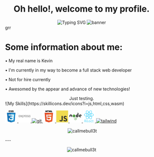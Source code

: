 <h1 align="center">Oh hello!, welcome to my profile.</h1>

<div align="center">
  <img src="https://readme-typing-svg.herokuapp.com?font=Montserrat&pause=1000&color=72a0c1&center=true&width=435&lines=I+am+bull3t%2C+a+pleasure.;17+years+old+dominican!;Web+developer+%F0%9F%A7%91%E2%80%8D%F0%9F%92%BB" alt="Typing SVG" />
  <img src="https://i.imgur.com/VkHZ9Wj.jpeg" alt="banner">
</div>

<div align="left">
grr

# Some information about me:
• My real name is Kevin

• I'm currently in my way to become a full stack web developer

• Not for hire currently

• Awesomed by the appear and advance of new technologies!
</div>

<div align="center">
Just testing.
</div>
![My Skills](https://skillicons.dev/icons?i=js,html,css,wasm)
<p align="left"> <a href="https://www.w3schools.com/css/" target="_blank" rel="noreferrer"> <img src="https://raw.githubusercontent.com/devicons/devicon/master/icons/css3/css3-original-wordmark.svg" alt="css3" width="40" height="40"/> </a> <a href="https://expressjs.com" target="_blank" rel="noreferrer"> <img src="https://raw.githubusercontent.com/devicons/devicon/master/icons/express/express-original-wordmark.svg" alt="express" width="40" height="40"/> </a> <a href="https://git-scm.com/" target="_blank" rel="noreferrer"> <img src="https://www.vectorlogo.zone/logos/git-scm/git-scm-icon.svg" alt="git" width="40" height="40"/> </a> <a href="https://www.w3.org/html/" target="_blank" rel="noreferrer"> <img src="https://raw.githubusercontent.com/devicons/devicon/master/icons/html5/html5-original-wordmark.svg" alt="html5" width="40" height="40"/> </a> <a href="https://developer.mozilla.org/en-US/docs/Web/JavaScript" target="_blank" rel="noreferrer"> <img src="https://raw.githubusercontent.com/devicons/devicon/master/icons/javascript/javascript-original.svg" alt="javascript" width="40" height="40"/> </a> <a href="https://nodejs.org" target="_blank" rel="noreferrer"> <img src="https://raw.githubusercontent.com/devicons/devicon/master/icons/nodejs/nodejs-original-wordmark.svg" alt="nodejs" width="40" height="40"/> </a> <a href="https://reactjs.org/" target="_blank" rel="noreferrer"> <img src="https://raw.githubusercontent.com/devicons/devicon/master/icons/react/react-original-wordmark.svg" alt="react" width="40" height="40"/> </a> <a href="https://tailwindcss.com/" target="_blank" rel="noreferrer"> <img src="https://www.vectorlogo.zone/logos/tailwindcss/tailwindcss-icon.svg" alt="tailwind" width="40" height="40"/> </a> </p>

<p align="center">&nbsp;<img align="center" src="https://github-readme-stats.vercel.app/api?username=callmebull3t&show_icons=true&locale=en" alt="callmebull3t" /></p>
---
<p align="center"> <img src="https://komarev.com/ghpvc/?username=callmebull3t&label=Profile%20views&color=0e75b6&style=flat" alt="callmebull3t" /> </p>
